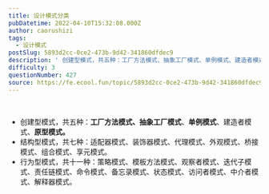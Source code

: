 ```yaml
---
title: 设计模式分类
pubDatetime: 2022-04-10T15:32:08.000Z
author: caorushizi
tags:
  - 设计模式
postSlug: 5893d2cc-0ce2-473b-9d42-341860dfdec9
description: ' 创建型模式，共五种：工厂方法模式、抽象工厂模式、单例模式、建造者模式、原型模式。 结构型模式，共七种：适配器模式、装饰器模式、代理模式、外观模式、桥接模式、组合模式、享元模式。 行为型模式，共十一种：策略模式、模板方法模式、观察者模式、迭代子模式、责任链模式、命令模式、备忘录模式、状态模式、访问者模式、中介者模式、解释器模式。'
difficulty: 3
questionNumber: 427
source: https://fe.ecool.fun/topic/5893d2cc-0ce2-473b-9d42-341860dfdec9
---
```


<p><br/> </p><ul><li> 创建型模式，共五种：<strong>工厂方法模式、抽象工厂模式</strong>、<strong>单例模式</strong>、建造者模式、<strong>原型模式。</strong><br/> </li><li> 结构型模式，共七种：适配器模式、装饰器模式、代理模式、外观模式、桥接模式、组合模式、享元模式。<br/> </li><li> 行为型模式，共十一种：策略模式、模板方法模式、观察者模式、迭代子模式、责任链模式、命令模式、备忘录模式、状态模式、访问者模式、中介者模式、解释器模式。</li></ul><p></p>
